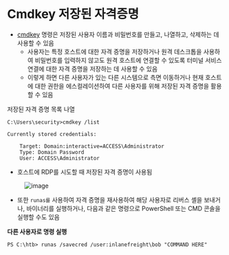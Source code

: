 # Cmdkey 저장된 자격증명

* [cmdkey](https://docs.microsoft.com/en-us/windows-server/administration/windows-commands/cmdkey) 명령은 저장된 사용자 이름과 비밀번호를 만들고, 나열하고, 삭제하는 데 사용할 수 있음
  * 사용자는 특정 호스트에 대한 자격 증명을 저장하거나 원격 데스크톱을 사용하여 비밀번호를 입력하지 않고도 원격 호스트에 연결할 수 있도록 터미널 서비스 연결에 대한 자격 증명을 저장하는 데 사용할 수 있음
  * &#x20;이렇게 하면 다른 사용자가 있는 다른 시스템으로 측면 이동하거나 현재 호스트에 대한 권한을 에스컬레이션하여 다른 사용자를 위해 저장된 자격 증명을 활용할 수 있음

&#x20; 저장된 자격 증명 목록 나열

```
C:\Users\security>cmdkey /list

Currently stored credentials:

    Target: Domain:interactive=ACCESS\Administrator
    Type: Domain Password
    User: ACCESS\Administrator
```

* 호스트에 RDP를 시도할 때 저장된 자격 증명이 사용됨&#x20;

<figure><img src="https://academy.hackthebox.com/storage/modules/67/cmdkey_rdp.png" alt="image"><figcaption></figcaption></figure>

* 또한 `runas를` 사용하여 자격 증명을 재사용하여 해당 사용자로 리버스 셸을 보내거나, 바이너리를 실행하거나, 다음과 같은 명령으로 PowerShell 또는 CMD 콘솔을 실행할 수도 있음

**다른 사용자로 명령 실행**

```
PS C:\htb> runas /savecred /user:inlanefreight\bob "COMMAND HERE"
```
